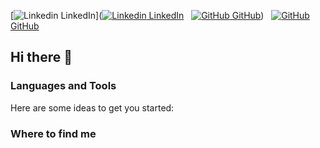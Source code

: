 [![Linkedin](https://i.sstatic.net/gVE0j.png) LinkedIn]([![Linkedin](https://i.sstatic.net/gVE0j.png) LinkedIn](https://www.linkedin.com/)
&nbsp;
[![GitHub](https://i.sstatic.net/tskMh.png) GitHub](https://github.com/))
&nbsp;
[![GitHub](https://i.sstatic.net/tskMh.png) GitHub](https://github.com/)

## Hi there 👋

### Languages and Tools

Here are some ideas to get you started:

### Where to find me
